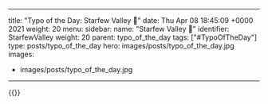 
---
title: "Typo of the Day: Starfew Valley 💫"
date: Thu Apr 08 18:45:09 +0000 2021
weight: 20
menu:
  sidebar:
    name: "Starfew Valley 💫"
    identifier: StarfewValley
    weight: 20
    parent: typo_of_the_day
tags: ["#TypoOfTheDay"]
type: posts/typo_of_the_day
hero: images/posts/typo_of_the_day.jpg
images:
- images/posts/typo_of_the_day.jpg
---


{{<x user="mariatta" id="1380230248243945472">}}

